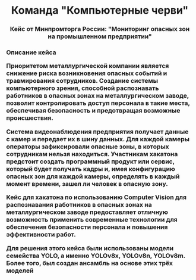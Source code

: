 # <center> Команда "Компьютерные черви"</center>
<h3> <center> Кейс от Минпромторга России: "Мониторинг опасных зон на промышленном предприятии"</center>

<h3> Описание кейса
<p>Приоритетом металлургической компании является снижение риска возникновения опасных событий и травмирования сотрудников. Создание системы компьютерного зрения, способной распознавать работников в опасных зонах на металлургическом заводе, позволит контролировать доступ персонала в такие места, обеспечивая безопасность и предотвращая возможные происшествия.

Система видеонаблюдения предприятия получает данные с камер и передает их в шину данных. Для каждой камеры операторы зафиксировали опасные зоны, в которых сотрудникам нельзя находиться. Участникам хакатона предстоит создать программный продукт или сервис, который будет получать кадры и, имея конфигурацию опасных зон для каждой камеры, определять в каждый момент времени, зашел ли человек в опасную зону.

Кейс для хакатона по использованию Computer Vision для распознавания работников в опасных зонах на металлургическом заводе предоставляет отличную возможность применить современные технологии для обеспечения безопасности персонала и повышения эффективности работ.

Для решения этого кейса были использованы модели семейства YOLO, а именно YOLOv8x, YOLOv8n, YOLOv8m. Более того, был создан ансамбль на основе этих трёх моделей
